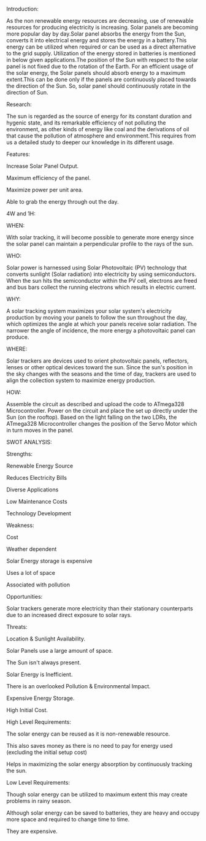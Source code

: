 
Introduction:
   
  As the non renewable energy resources are decreasing, use of renewable resources for producing electricity is increasing. Solar panels are becoming more popular day by day.Solar panel absorbs the energy from the Sun, converts it into electrical energy and stores the energy in a battery.This energy can be utilized when required or can be used as a direct alternative to the grid supply. Utilization of the energy stored in batteries is mentioned in below given applications.The position of the Sun with respect to the solar panel is not fixed due to the rotation of the Earth. For an efficient usage of the solar energy, the Solar panels should absorb energy to a maximum extent.This can be done only if the panels are continuously placed towards the direction of the Sun. So, solar panel should continuously rotate in the direction of Sun. 
    
Research:
 
   The sun is regarded as the source of energy for its constant duration and hygenic state, and its remarkable efficiency of not polluting the environment, as other kinds of energy like coal and the derivations of oil that cause the pollution of atmosphere and environment.This requires from us a detailed study to deeper our knowledge in its different usage.
 
 Features:
  
  Increase Solar Panel Output.
  
  Maximum efficiency of the panel.
  
  Maximize power per unit area.
  
  Able to grab the energy through out the day.
  
  
  
  
 4W and 1H:
  
WHEN:

With solar tracking, it will become possible to generate more energy since the solar panel can maintain a perpendicular profile to the rays of the sun. 

WHO:

Solar power is harnessed using Solar Photovoltaic (PV) technology that converts sunlight (Solar radiation) into electricity by using semiconductors. When the sun hits the semiconductor within the PV cell, electrons are freed and bus bars collect the running electrons which results in electric current.

WHY:

A solar tracking system maximizes your solar system's electricity production by moving your panels to follow the sun throughout the day, which optimizes the angle at which your panels receive solar radiation. The narrower the angle of incidence, the more energy a photovoltaic panel can produce.


WHERE:

Solar trackers are devices used to orient photovoltaic panels, reflectors, lenses or other optical devices toward the sun. Since the sun's position in the sky changes with the seasons and the time of day, trackers are used to align the collection system to maximize energy production.

HOW:

Assemble the circuit as described and upload the code to ATmega328 Microcontroller.
Power on the circuit and place the set up directly under the Sun (on the rooftop).
Based on the light falling on the two LDRs, the ATmega328 Microcontroller changes the position of the Servo Motor which in turn moves in the panel.




SWOT ANALYSIS:


Strengths:


  Renewable Energy Source	
  

  Reduces Electricity Bills	
  

  Diverse Applications	
  

  Low Maintenance Costs	
  

  Technology Development



Weakness:


  Cost


  Weather dependent


  Solar Energy storage is expensive


  Uses a lot of space


  Associated with pollution



Opportunities:


  Solar trackers generate more electricity than their stationary counterparts due to an increased direct exposure to solar rays.



Threats:


  Location & Sunlight Availability.


  Solar Panels use a large amount of space.


  The Sun isn't always present.


  Solar Energy is Inefficient.


  There is an overlooked Pollution & Environmental Impact.


  Expensive Energy Storage.


  High Initial Cost.




High Level Requirements:


  The solar energy can be reused as it is non-renewable resource.


  This also saves money as there is no need to pay for energy used (excluding the initial setup cost)


  Helps in maximizing the solar energy absorption by continuously tracking the sun.




Low Level Requirements:


  Though solar energy can be utilized to maximum extent this may create problems in rainy season.


  Although solar energy can be saved to batteries, they are heavy and occupy more space and required to change time to time.


  They are expensive.


